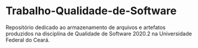 # Trabalho-Qualidade-de-Software
Repositório dedicado ao armazenamento de arquivos e artefatos produzidos na disciplina de Qualidade de Software 2020.2 na Universidade Federal do Ceará.

